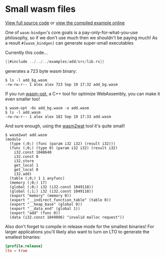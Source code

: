 # Small wasm files

[View full source code][code] or [view the compiled example online][online]

[online]: https://rustwasm.github.io/wasm-bindgen/exbuild/add/
[code]: https://github.com/rustwasm/wasm-bindgen/tree/master/examples/add

One of `wasm-bindgen`'s core goals is a pay-only-for-what-you-use philosophy, so
if we don't use much then we shouldn't be paying much! As a result
`#[wasm_bindgen]` can generate super-small executables

Currently this code...

```rust
{{#include ../../../examples/add/src/lib.rs}}
```

generates a 723 byte wasm binary:

```
$ ls -l add_bg.wasm
-rw-rw-r-- 1 alex alex 723 Sep 19 17:32 add_bg.wasm
```

If you run [wasm-opt], a C++ tool for optimize WebAssembly, you can make it
even smaller too!

```
$ wasm-opt -Os add_bg.wasm -o add.wasm
$ ls -l add.wasm
-rw-rw-r-- 1 alex alex 182 Sep 19 17:33 add.wasm
```

And sure enough, using the [wasm2wat] tool it's quite small!

```
$ wasm2wat add.wasm
(module
  (type (;0;) (func (param i32 i32) (result i32)))
  (func (;0;) (type 0) (param i32 i32) (result i32)
    i32.const 1048640
    i32.const 0
    i32.store
    get_local 1
    get_local 0
    i32.add)
  (table (;0;) 1 1 anyfunc)
  (memory (;0;) 17)
  (global (;0;) i32 (i32.const 1049118))
  (global (;1;) i32 (i32.const 1049118))
  (export "memory" (memory 0))
  (export "__indirect_function_table" (table 0))
  (export "__heap_base" (global 0))
  (export "__data_end" (global 1))
  (export "add" (func 0))
  (data (i32.const 1049096) "invalid malloc request"))
```

Also don't forget to compile in release mode for the smallest binaries! For
larger applications you'll likely also want to turn on LTO to generate the
smallest binaries:

```toml
[profile.release]
lto = true
```

[wasm2wat]: https://github.com/webassembly/wabt
[wasm-opt]: https://github.com/webassembly/binaryen
